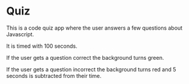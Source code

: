 # Quiz

This is a code quiz app where the user answers a few questions about Javascript.

It is timed with 100 seconds.

If the user gets a question correct the background turns green.

If the user gets a question incorrect the background turns red and 5 seconds is subtracted from their time.